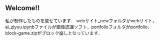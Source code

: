 ## Welcome!!
私が制作したものを載せています．
webサイト_newフォルダがwebサイト，ai_ziyuu.ipynbファイルが画像認識ソフト，portfolioフォルダがportfolio，block-game.zipがブロック崩しとなっています．
